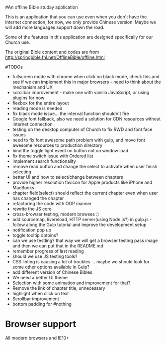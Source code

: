 #An offline Bible studay application

This is an application that you can use even when you don't have the Internet connection, for now, we only provide Chinese version. Maybe we will add more languages support down the road.

Some of the features in this application are designed specifically for our Church use.

The original Bible content and codes are from http://springbible.fhl.net/OfflineBible/offline.html


#TODOs
- fullscreen mode with chrome when click on black mode, check this and see if we can implement this in major browsers - need to think about the mechanism and UX
- scrollbar improvement - make one with vanilla JavaScript, or using plugins for now
- flexbox for the entire layout
- reading mode is needed
- fix black mode issue... the interval function shouldn't fire
- Google font fallback, also we need a solution for CDN resources without internet connection
- testing on the desktop computer of Church to fix RWD and font face issues
- need to fix font awesome path problem with gulp, and move font awesome resources to production directory
- bind the toggle light event on button not on window load
- fix theme switch issue with Ordered list
- implement search functionality
- remove read button and change the select to activate when user finish selecting
- better UI and how to select/change between chapters
- provide higher resolution favicon for Apple products like iPhone and MacBooks
- chapter field(select) should reflect the current chapter even when user has changed the chapter
- refactoring the code with OOP manner
- rewrite the JS core
- cross-browser testing, modern browses :)
- add sourcemap, livereload, HTTP server(using Node.js?) in gulp.js - follow along the Gulp tutorial and improve the development setup
- notification pop up
- toggle tooltip optoins?
- can we use testling? that way we will get a browser testing pass image and then we can put that in the README.md
- remember progress of last reading
- should we use JS testing tools?
- CSS linting is causing a lot of troubles ... maybe we should look for some other options available in Gulp?
- add different version of Chinese Bibles
- We need a better UI theme
- Selection with some animation and improvement for that?
- Remove the link of chapter title, unnecessary
- highlight when click on text
- Scrollbar improvement
- bottom padding for #nothing


# Browser support
All modern browsers and IE10+
